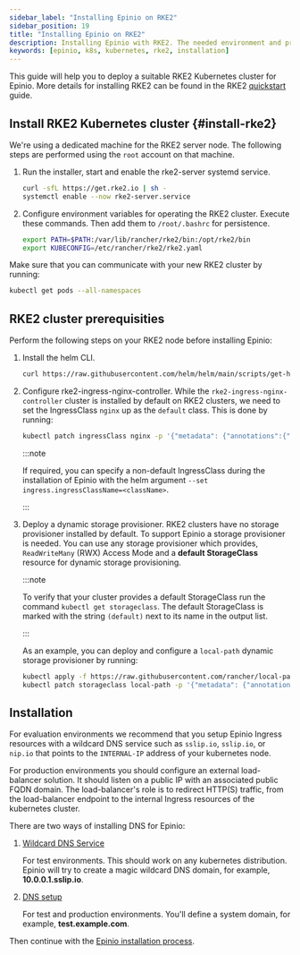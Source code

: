```yaml
---
sidebar_label: "Installing Epinio on RKE2"
sidebar_position: 19
title: "Installing Epinio on RKE2"
description: Installing Epinio with RKE2. The needed environment and prerequisites.
keywords: [epinio, k8s, kubernetes, rke2, installation]
---
```


This guide will help you to deploy a suitable RKE2 Kubernetes cluster for Epinio.
More details for installing RKE2 can be found in the RKE2 [quickstart](https://docs.rke2.io/install/quickstart/) guide.

## Install RKE2 Kubernetes cluster {#install-rke2}

We're using a dedicated machine for the RKE2 server node.
The following steps are performed using the `root` account on that machine.

1. Run the installer, start and enable the rke2-server systemd service.

    ```bash
    curl -sfL https://get.rke2.io | sh -
    systemctl enable --now rke2-server.service
    ```

1. Configure environment variables for operating the RKE2 cluster.
    Execute these commands. Then add them to `/root/.bashrc` for persistence.

    ```bash
    export PATH=$PATH:/var/lib/rancher/rke2/bin:/opt/rke2/bin
    export KUBECONFIG=/etc/rancher/rke2/rke2.yaml
    ```

Make sure that you can communicate with your new RKE2 cluster by running:

```bash
kubectl get pods --all-namespaces
```

## RKE2 cluster prerequisities

Perform the following steps on your RKE2 node before installing Epinio:

1. Install the helm CLI.

    ```bash
    curl https://raw.githubusercontent.com/helm/helm/main/scripts/get-helm-3 | bash
    ```

1. Configure rke2-ingress-nginx-controller.
    While the `rke2-ingress-nginx-controller` cluster is installed by default on RKE2 clusters, we need to set the IngressClass `nginx` up as the `default` class.
    This is done by running:

    ```bash
    kubectl patch ingressClass nginx -p '{"metadata": {"annotations":{"ingressclass.kubernetes.io/is-default-class": "true"}}}'
    ```

    :::note

    If required, you can specify a non-default IngressClass during the installation of Epinio with the helm argument `--set ingress.ingressClassName=<className>`.

    :::

1. Deploy a dynamic storage provisioner.
    RKE2 clusters have no storage provisioner installed by default.
    To support Epinio a storage provisioner is needed.
    You can use any storage provisioner which provides, `ReadWriteMany` (RWX) Access Mode and a **default StorageClass** resource for dynamic storage provisioning.

    :::note

    To verify that your cluster provides a default StorageClass run the command  `kubectl get storageclass`. The default StorageClass is marked with the string `(default)` next to its name in the output list.

    :::

    As an example, you can deploy and configure a `local-path` dynamic storage provisioner by running:

    ```bash
    kubectl apply -f https://raw.githubusercontent.com/rancher/local-path-provisioner/master/deploy/local-path-storage.yaml
    kubectl patch storageclass local-path -p '{"metadata": {"annotations":{"storageclass.kubernetes.io/is-default-class":"true"}}}'
    ```

## Installation

For evaluation environments we recommend that you setup Epinio Ingress resources with a wildcard DNS service such as `sslip.io`, `sslip.io`, or `nip.io` that points to the `INTERNAL-IP` address of your kubernetes node.

For production environments you should configure an external load-balancer solution.
It should listen on a public IP with an associated public FQDN domain.
The load-balancer's role is to redirect HTTP(S) traffic, from the load-balancer endpoint to the internal Ingress resources of the kubernetes cluster.

There are two ways of installing DNS for Epinio:

1. [Wildcard DNS Service](../../installation/wildcardDNS_setup.md)

    For test environments.
    This should work on any kubernetes distribution.
    Epinio will try to create a magic wildcard DNS domain, for example, **10.0.0.1.sslip.io**.

1. [DNS setup](../../installation/dns_setup.md)

    For test and production environments.
    You'll define a system domain, for example, **test.example.com**.

Then continue with the [Epinio installation process](../../installation/install_epinio.md).
